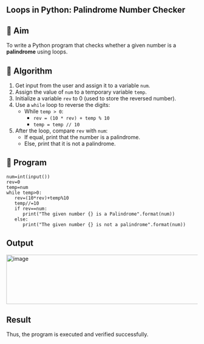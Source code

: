 ## Loops in Python: Palindrome Number Checker

## 🎯 Aim
To write a Python program that checks whether a given number is a **palindrome** using loops.

## 🧠 Algorithm
1. Get input from the user and assign it to a variable `num`.
2. Assign the value of `num` to a temporary variable `temp`.
3. Initialize a variable `rev` to 0 (used to store the reversed number).
4. Use a `while` loop to reverse the digits:
   - While `temp > 0`:
     - `rev = (10 * rev) + temp % 10`
     - `temp = temp // 10`
5. After the loop, compare `rev` with `num`:
   - If equal, print that the number is a palindrome.
   - Else, print that it is not a palindrome.

## 🧾 Program
~~~
num=int(input()) 
rev=0 
temp=num 
while temp>0: 
   rev=(10*rev)+temp%10 
   temp//=10 
   if rev==num: 
      print("The given number {} is a Palindrome".format(num)) 
   else: 
      print("The given number {} is not a palindrome".format(num))
~~~
## Output

<img width="672" height="130" alt="image" src="https://github.com/user-attachments/assets/e0d13b02-1ebc-4569-996b-3b28ee0ed21a" />

## Result
Thus, the program is executed and verified successfully.
